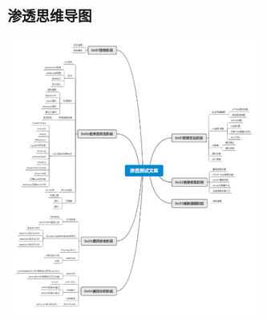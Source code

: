 # 渗透思维导图

![&#x6E17;&#x900F;&#x601D;&#x7EF4;&#x5BFC;&#x56FE;](../../.gitbook/assets/shen-tou-ce-shi-wen-ku-.png)

